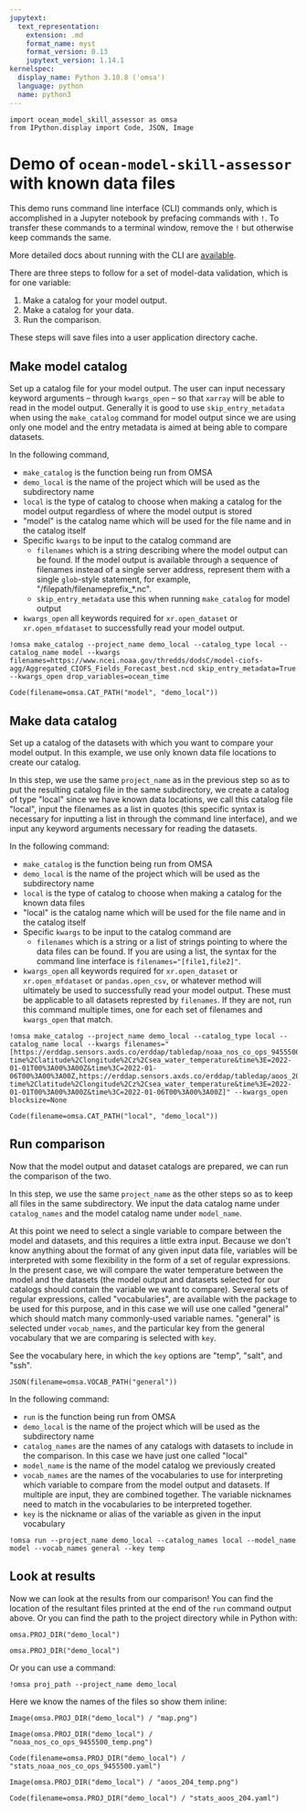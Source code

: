```yaml
---
jupytext:
  text_representation:
    extension: .md
    format_name: myst
    format_version: 0.13
    jupytext_version: 1.14.1
kernelspec:
  display_name: Python 3.10.8 ('omsa')
  language: python
  name: python3
---
```


```{code-cell} ipython3
import ocean_model_skill_assessor as omsa
from IPython.display import Code, JSON, Image
```

# Demo of `ocean-model-skill-assessor` with known data files

This demo runs command line interface (CLI) commands only, which is accomplished in a Jupyter notebook by prefacing commands with `!`. To transfer these commands to a terminal window, remove the `!` but otherwise keep commands the same.

More detailed docs about running with the CLI are [available](https://ocean-model-skill-assessor.readthedocs.io/en/latest/cli.html).

There are three steps to follow for a set of model-data validation, which is for one variable:
1. Make a catalog for your model output.
2. Make a catalog for your data.
3. Run the comparison.

These steps will save files into a user application directory cache.

## Make model catalog

Set up a catalog file for your model output. The user can input necessary keyword arguments – through `kwargs_open` – so that `xarray` will be able to read in the model output. Generally it is good to use `skip_entry_metadata` when using the `make_catalog` command for model output since we are using only one model and the entry metadata is aimed at being able to compare datasets.

In the following command,
* `make_catalog` is the function being run from OMSA
* `demo_local` is the name of the project which will be used as the subdirectory name
* `local` is the type of catalog to choose when making a catalog for the model output regardless of where the model output is stored
* "model" is the catalog name which will be used for the file name and in the catalog itself
* Specific `kwargs` to be input to the catalog command are
  * `filenames` which is a string describing where the model output can be found. If the model output is available through a sequence of filenames instead of a single server address, represent them with a single `glob`-style statement, for example, "/filepath/filenameprefix_*.nc".
  * `skip_entry_metadata` use this when running `make_catalog` for model output
* `kwargs_open` all keywords required for `xr.open_dataset` or `xr.open_mfdataset` to successfully read your model output.

```{code-cell} ipython3
!omsa make_catalog --project_name demo_local --catalog_type local --catalog_name model --kwargs filenames=https://www.ncei.noaa.gov/thredds/dodsC/model-ciofs-agg/Aggregated_CIOFS_Fields_Forecast_best.ncd skip_entry_metadata=True  --kwargs_open drop_variables=ocean_time
```

```{code-cell} ipython3
Code(filename=omsa.CAT_PATH("model", "demo_local"))
```

## Make data catalog

Set up a catalog of the datasets with which you want to compare your model output. In this example, we use only known data file locations to create our catalog.

In this step, we use the same `project_name` as in the previous step so as to put the resulting catalog file in the same subdirectory, we create a catalog of type "local" since we have known data locations, we call this catalog file "local", input the filenames as a list in quotes (this specific syntax is necessary for inputting a list in through the command line interface), and we input any keyword arguments necessary for reading the datasets.

In the following command:
* `make_catalog` is the function being run from OMSA
* `demo_local` is the name of the project which will be used as the subdirectory name
* `local` is the type of catalog to choose when making a catalog for the known data files
* "local" is the catalog name which will be used for the file name and in the catalog itself
* Specific `kwargs` to be input to the catalog command are
  * `filenames` which is a string or a list of strings pointing to where the data files can be found. If you are using a list, the syntax for the command line interface is `filenames="[file1,file2]"`.
* `kwargs_open` all keywords required for `xr.open_dataset` or `xr.open_mfdataset` or `pandas.open_csv`, or whatever method will ultimately be used to successfully read your model output. These must be applicable to all datasets represted by `filenames`. If they are not, run this command multiple times, one for each set of filenames and `kwargs_open` that match.

```{code-cell} ipython3
!omsa make_catalog --project_name demo_local --catalog_type local --catalog_name local --kwargs filenames="[https://erddap.sensors.axds.co/erddap/tabledap/noaa_nos_co_ops_9455500.csvp?time%2Clatitude%2Clongitude%2Cz%2Csea_water_temperature&time%3E=2022-01-01T00%3A00%3A00Z&time%3C=2022-01-06T00%3A00%3A00Z,https://erddap.sensors.axds.co/erddap/tabledap/aoos_204.csvp?time%2Clatitude%2Clongitude%2Cz%2Csea_water_temperature&time%3E=2022-01-01T00%3A00%3A00Z&time%3C=2022-01-06T00%3A00%3A00Z]" --kwargs_open blocksize=None
```

```{code-cell} ipython3
Code(filename=omsa.CAT_PATH("local", "demo_local"))
```

## Run comparison

Now that the model output and dataset catalogs are prepared, we can run the comparison of the two.

In this step, we use the same `project_name` as the other steps so as to keep all files in the same subdirectory. We input the data catalog name under `catalog_names` and the model catalog name under `model_name`.

At this point we need to select a single variable to compare between the model and datasets, and this requires a little extra input. Because we don't know anything about the format of any given input data file, variables will be interpreted with some flexibility in the form of a set of regular expressions. In the present case, we will compare the water temperature between the model and the datasets (the model output and datasets selected for our catalogs should contain the variable we want to compare). Several sets of regular expressions, called "vocabularies", are available with the package to be used for this purpose, and in this case we will use one called "general" which should match many commonly-used variable names. "general" is selected under `vocab_names`, and the particular key from the general vocabulary that we are comparing is selected with `key`.

See the vocabulary here, in which the `key` options are "temp", "salt", and "ssh".

```{code-cell} ipython3
JSON(filename=omsa.VOCAB_PATH("general"))
```

In the following command:
* `run` is the function being run from OMSA
* `demo_local` is the name of the project which will be used as the subdirectory name
* `catalog_names` are the names of any catalogs with datasets to include in the comparison. In this case we have just one called "local"
* `model_name` is the name of the model catalog we previously created
* `vocab_names` are the names of the vocabularies to use for interpreting which variable to compare from the model output and datasets. If multiple are input, they are combined together. The variable nicknames need to match in the vocabularies to be interpreted together.
* `key` is the nickname or alias of the variable as given in the input vocabulary

```{code-cell} ipython3
!omsa run --project_name demo_local --catalog_names local --model_name model --vocab_names general --key temp
```

## Look at results

Now we can look at the results from our comparison! You can find the location of the resultant files printed at the end of the `run` command output above. Or you can find the path to the project directory while in Python with:
```
omsa.PROJ_DIR("demo_local")
```

```{code-cell} ipython3
omsa.PROJ_DIR("demo_local")
```

Or you can use a command:

```{code-cell} ipython3
!omsa proj_path --project_name demo_local
```

Here we know the names of the files so show them inline:

```{code-cell} ipython3
Image(omsa.PROJ_DIR("demo_local") / "map.png")
```

```{code-cell} ipython3
Image(omsa.PROJ_DIR("demo_local") / "noaa_nos_co_ops_9455500_temp.png")
```

```{code-cell} ipython3
Code(filename=omsa.PROJ_DIR("demo_local") / "stats_noaa_nos_co_ops_9455500.yaml")
```

```{code-cell} ipython3
Image(omsa.PROJ_DIR("demo_local") / "aoos_204_temp.png")
```

```{code-cell} ipython3
Code(filename=omsa.PROJ_DIR("demo_local") / "stats_aoos_204.yaml")
```

```{code-cell} ipython3

```
